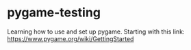 # pygame-testing
Learning how to use and set up pygame. Starting with this link: https://www.pygame.org/wiki/GettingStarted
